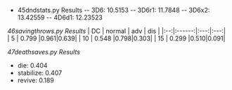 - 45dndstats.py Results
-- 3D6: 10.5153
-- 3D6r1: 11.7848
-- 3D6x2: 13.42559
-- 4D6d1: 12.23523

_46savingthrows.py Results_
| DC | normal | adv | dis |
|:--:|:------:|:---:|:---:|
| 5  | 0.799  |0.961|0.639|
| 10 | 0.548  |0.798|0.303|
| 15 | 0.299  |0.510|0.091|

_47deathsaves.py Results_
- die: 0.404
- stabilize: 0.407
- revive: 0.189